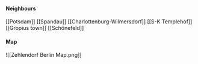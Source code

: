 
#### Neighbours
[[Potsdam]]
[[Spandau]]
[[Charlottenburg-Wilmersdorf]]
[[S-K Templehof]]
[[Gropius town]]
[[Schönefeld]]
#### Map
![[Zehlendorf Berlin Map.png]]